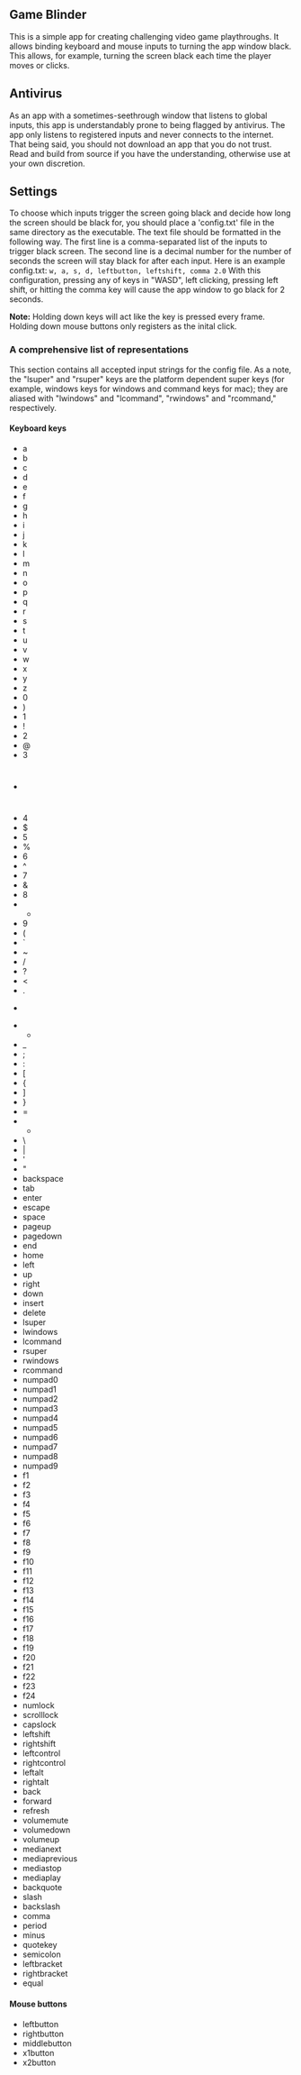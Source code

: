 ## Game Blinder
This is a simple app for creating challenging video game playthroughs.
It allows binding keyboard and mouse inputs to turning the app window black.
This allows, for example, turning the screen black each time the player moves or clicks.

## Antivirus
As an app with a sometimes-seethrough window that listens to global inputs, this app is
understandably prone to being flagged by antivirus. The app only listens to registered
inputs and never connects to the internet. That being said, you should not download an
app that you do not trust. Read and build from source if you have the understanding, 
otherwise use at your own discretion.

## Settings
To choose which inputs trigger the screen going black and decide how long the screen should
be black for, you should place a 'config.txt' file in the same directory as the executable.
The text file should be formatted in the following way. The first line is a comma-separated
list of the inputs to trigger black screen. The second line is a decimal number for the
number of seconds the screen will stay black for after each input. Here is an example config.txt:
`
w, a, s, d, leftbutton, leftshift, comma
2.0
`
With this configuration, pressing any of keys in "WASD", left clicking, pressing left shift,
or hitting the comma key will cause the app window to go black for 2 seconds.

**Note:** Holding down keys will act like the key is pressed every frame. Holding down mouse
buttons only registers as the inital click.

### A comprehensive list of representations
This section contains all accepted input strings for the config file. As a note, the "lsuper"
and "rsuper" keys are the platform dependent super keys (for example, windows keys for windows
and command keys for mac); they are aliased with "lwindows" and "lcommand", "rwindows" and "rcommand,"
respectively.

#### Keyboard keys
- a 
- b 
- c 
- d 
- e 
- f 
- g 
- h 
- i 
- j 
- k 
- l 
- m 
- n 
- o 
- p 
- q 
- r 
- s 
- t 
- u 
- v 
- w 
- x 
- y 
- z 
- 0 
- ) 
- 1 
- ! 
- 2 
- @ 
- 3 
- # 
- 4 
- $ 
- 5 
- % 
- 6 
- ^ 
- 7 
- & 
- 8 
- * 
- 9 
- ( 
- ` 
- ~ 
- / 
- ? 
- < 
- . 
- > 
- - 
- _ 
- ; 
- : 
- [ 
- { 
- ] 
- } 
- = 
- + 
- \ 
- | 
- ' 
- "
- backspace
- tab
- enter
- escape
- space
- pageup
- pagedown
- end
- home
- left
- up
- right
- down
- insert
- delete
- lsuper
- lwindows
- lcommand
- rsuper
- rwindows
- rcommand
- numpad0
- numpad1
- numpad2
- numpad3
- numpad4
- numpad5
- numpad6
- numpad7
- numpad8
- numpad9
- f1
- f2
- f3
- f4
- f5
- f6
- f7
- f8
- f9
- f10
- f11
- f12
- f13
- f14
- f15
- f16
- f17
- f18
- f19
- f20
- f21
- f22
- f23
- f24
- numlock
- scrolllock
- capslock
- leftshift
- rightshift
- leftcontrol
- rightcontrol
- leftalt
- rightalt
- back
- forward
- refresh
- volumemute
- volumedown
- volumeup
- medianext
- mediaprevious
- mediastop
- mediaplay
- backquote
- slash
- backslash
- comma
- period
- minus
- quotekey
- semicolon
- leftbracket
- rightbracket
- equal

#### Mouse buttons
- leftbutton
- rightbutton
- middlebutton
- x1button
- x2button
